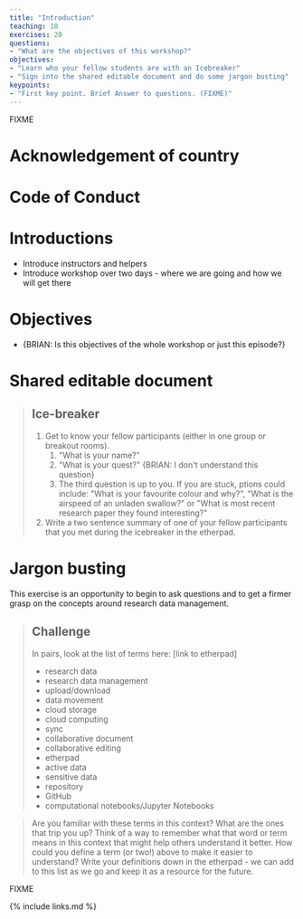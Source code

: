 ```yaml
---
title: "Introduction"
teaching: 10
exercises: 20
questions:
- "What are the objectives of this workshop?"
objectives:
- "Learn who your fellow students are with an Icebreaker"
- "Sign into the shared editable document and do some jargon busting"
keypoints:
- "First key point. Brief Answer to questions. (FIXME)"
---
```

FIXME



# Acknowledgement of country

# Code of Conduct

# Introductions

* Introduce instructors and helpers
* Introduce workshop over two days - where we are going and how we will get there

# Objectives

* {BRIAN: Is this objectives of the whole workshop or just this episode?}

# Shared editable document

> ## Ice-breaker
>
> 1. Get to know your fellow participants (either in one group or breakout rooms).
>    1. "What is your name?"
>    1. "What is your quest?" {BRIAN: I don't understand this question}
>    1. The third question is up to you. If you are stuck, ptions could include: "What is your favourite colour and why?", "What is the airspeed of an unladen swallow?" or "What is most recent research paper they found interesting?"
> 1. Write a two sentence summary of one of your fellow participants that you met during the icebreaker in the etherpad.

# Jargon busting

This exercise is an opportunity to begin to ask questions and to get a firmer grasp on the concepts around research data management.

> ## Challenge
>
> In pairs, look at the list of terms here: [link to etherpad]
>
>* research data
>* research data management
>* upload/download
>* data movement
>* cloud storage
>* cloud computing
>* sync
>* collaborative document
>* collaborative editing
>* etherpad
>* active data
>* sensitive data
>* repository
>* GitHub
>* computational notebooks/Jupyter Notebooks



> Are you familiar with these terms in this context? What are the ones that trip you up? Think of a way to remember what that word or term means in this context that might help others understand it better. How could you define a term (or two!) above to make it easier to understand? Write your definitions down in the etherpad - we can add to this list as we go and keep it as a resource for the future.

FIXME











{% include links.md %}
